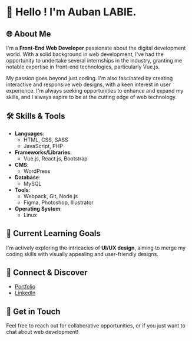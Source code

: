 # 👋 **Hello ! I'm Auban LABIE.**

## 🌐 **About Me**
I'm a **Front-End Web Developer** passionate about the digital development world. With a solid background in web development, I've had the opportunity to undertake several internships in the industry, granting me notable expertise in front-end technologies, particularly Vue.js.

My passion goes beyond just coding. I'm also fascinated by creating interactive and responsive web designs, with a keen interest in user experience. I'm always seeking opportunities to enhance and expand my skills, and I always aspire to be at the cutting edge of web technology.

## 🛠 **Skills & Tools**
- **Languages**: 
  - HTML, CSS, SASS
  - JavaScript, PHP
- **Frameworks/Libraries**: 
  - Vue.js, React.js, Bootstrap
- **CMS**: 
  - WordPress
- **Database**: 
  - MySQL
- **Tools**: 
  - Webpack, Git, Node.js
  - Figma, Photoshop, Illustrator
- **Operating System**: 
  - Linux

## 🌱 **Current Learning Goals**
I'm actively exploring the intricacies of **UI/UX design**, aiming to merge my coding skills with visually appealing and user-friendly designs.

## 🔗 **Connect & Discover**
- [Portfolio](https://aubanlabie.com)
- [LinkedIn](https://www.linkedin.com/in/aubanlabie)

## 📩 **Get in Touch**
Feel free to reach out for collaborative opportunities, or if you just want to chat about web development!
